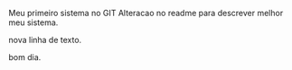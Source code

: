 Meu primeiro sistema no GIT
Alteracao no readme para descrever melhor meu sistema.

nova linha de texto.

bom dia.